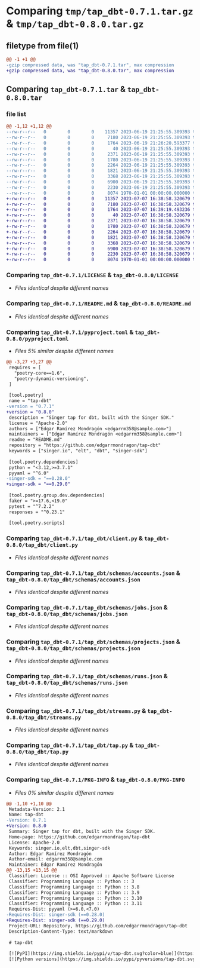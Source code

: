# Comparing `tmp/tap_dbt-0.7.1.tar.gz` & `tmp/tap_dbt-0.8.0.tar.gz`

## filetype from file(1)

```diff
@@ -1 +1 @@
-gzip compressed data, was "tap_dbt-0.7.1.tar", max compression
+gzip compressed data, was "tap_dbt-0.8.0.tar", max compression
```

## Comparing `tap_dbt-0.7.1.tar` & `tap_dbt-0.8.0.tar`

### file list

```diff
@@ -1,12 +1,12 @@
--rw-r--r--   0        0        0    11357 2023-06-19 21:25:55.309393 tap_dbt-0.7.1/LICENSE
--rw-r--r--   0        0        0     7180 2023-06-19 21:25:55.309393 tap_dbt-0.7.1/README.md
--rw-r--r--   0        0        0     1764 2023-06-19 21:26:20.593377 tap_dbt-0.7.1/pyproject.toml
--rw-r--r--   0        0        0       40 2023-06-19 21:25:55.309393 tap_dbt-0.7.1/tap_dbt/__init__.py
--rw-r--r--   0        0        0     2371 2023-06-19 21:25:55.309393 tap_dbt-0.7.1/tap_dbt/client.py
--rw-r--r--   0        0        0     1780 2023-06-19 21:25:55.309393 tap_dbt-0.7.1/tap_dbt/schemas/accounts.json
--rw-r--r--   0        0        0     2264 2023-06-19 21:25:55.309393 tap_dbt-0.7.1/tap_dbt/schemas/jobs.json
--rw-r--r--   0        0        0     1821 2023-06-19 21:25:55.309393 tap_dbt-0.7.1/tap_dbt/schemas/projects.json
--rw-r--r--   0        0        0     3368 2023-06-19 21:25:55.309393 tap_dbt-0.7.1/tap_dbt/schemas/runs.json
--rw-r--r--   0        0        0     6900 2023-06-19 21:25:55.309393 tap_dbt-0.7.1/tap_dbt/streams.py
--rw-r--r--   0        0        0     2230 2023-06-19 21:25:55.309393 tap_dbt-0.7.1/tap_dbt/tap.py
--rw-r--r--   0        0        0     8074 1970-01-01 00:00:00.000000 tap_dbt-0.7.1/PKG-INFO
+-rw-r--r--   0        0        0    11357 2023-07-07 16:38:58.320679 tap_dbt-0.8.0/LICENSE
+-rw-r--r--   0        0        0     7180 2023-07-07 16:38:58.320679 tap_dbt-0.8.0/README.md
+-rw-r--r--   0        0        0     1764 2023-07-07 16:39:19.493236 tap_dbt-0.8.0/pyproject.toml
+-rw-r--r--   0        0        0       40 2023-07-07 16:38:58.320679 tap_dbt-0.8.0/tap_dbt/__init__.py
+-rw-r--r--   0        0        0     2371 2023-07-07 16:38:58.320679 tap_dbt-0.8.0/tap_dbt/client.py
+-rw-r--r--   0        0        0     1780 2023-07-07 16:38:58.320679 tap_dbt-0.8.0/tap_dbt/schemas/accounts.json
+-rw-r--r--   0        0        0     2264 2023-07-07 16:38:58.320679 tap_dbt-0.8.0/tap_dbt/schemas/jobs.json
+-rw-r--r--   0        0        0     1821 2023-07-07 16:38:58.320679 tap_dbt-0.8.0/tap_dbt/schemas/projects.json
+-rw-r--r--   0        0        0     3368 2023-07-07 16:38:58.320679 tap_dbt-0.8.0/tap_dbt/schemas/runs.json
+-rw-r--r--   0        0        0     6900 2023-07-07 16:38:58.320679 tap_dbt-0.8.0/tap_dbt/streams.py
+-rw-r--r--   0        0        0     2230 2023-07-07 16:38:58.320679 tap_dbt-0.8.0/tap_dbt/tap.py
+-rw-r--r--   0        0        0     8074 1970-01-01 00:00:00.000000 tap_dbt-0.8.0/PKG-INFO
```

### Comparing `tap_dbt-0.7.1/LICENSE` & `tap_dbt-0.8.0/LICENSE`

 * *Files identical despite different names*

### Comparing `tap_dbt-0.7.1/README.md` & `tap_dbt-0.8.0/README.md`

 * *Files identical despite different names*

### Comparing `tap_dbt-0.7.1/pyproject.toml` & `tap_dbt-0.8.0/pyproject.toml`

 * *Files 5% similar despite different names*

```diff
@@ -3,27 +3,27 @@
 requires = [
   "poetry-core==1.6",
   "poetry-dynamic-versioning",
 ]
 
 [tool.poetry]
 name = "tap-dbt"
-version = "0.7.1"
+version = "0.8.0"
 description = "Singer tap for dbt, built with the Singer SDK."
 license = "Apache-2.0"
 authors = ["Edgar Ramírez Mondragón <edgarrm358@sample.com>"]
 maintainers = ["Edgar Ramírez Mondragón <edgarrm358@sample.com>"]
 readme = "README.md"
 repository = "https://github.com/edgarrmondragon/tap-dbt"
 keywords = ["singer.io", "elt", "dbt", "singer-sdk"]
 
 [tool.poetry.dependencies]
 python = "<3.12,>=3.7.1"
 pyyaml = "^6.0"
-singer-sdk = "==0.28.0"
+singer-sdk = "==0.29.0"
 
 [tool.poetry.group.dev.dependencies]
 faker = ">=17.6,<19.0"
 pytest = "^7.2.2"
 responses = "^0.23.1"
 
 [tool.poetry.scripts]
```

### Comparing `tap_dbt-0.7.1/tap_dbt/client.py` & `tap_dbt-0.8.0/tap_dbt/client.py`

 * *Files identical despite different names*

### Comparing `tap_dbt-0.7.1/tap_dbt/schemas/accounts.json` & `tap_dbt-0.8.0/tap_dbt/schemas/accounts.json`

 * *Files identical despite different names*

### Comparing `tap_dbt-0.7.1/tap_dbt/schemas/jobs.json` & `tap_dbt-0.8.0/tap_dbt/schemas/jobs.json`

 * *Files identical despite different names*

### Comparing `tap_dbt-0.7.1/tap_dbt/schemas/projects.json` & `tap_dbt-0.8.0/tap_dbt/schemas/projects.json`

 * *Files identical despite different names*

### Comparing `tap_dbt-0.7.1/tap_dbt/schemas/runs.json` & `tap_dbt-0.8.0/tap_dbt/schemas/runs.json`

 * *Files identical despite different names*

### Comparing `tap_dbt-0.7.1/tap_dbt/streams.py` & `tap_dbt-0.8.0/tap_dbt/streams.py`

 * *Files identical despite different names*

### Comparing `tap_dbt-0.7.1/tap_dbt/tap.py` & `tap_dbt-0.8.0/tap_dbt/tap.py`

 * *Files identical despite different names*

### Comparing `tap_dbt-0.7.1/PKG-INFO` & `tap_dbt-0.8.0/PKG-INFO`

 * *Files 0% similar despite different names*

```diff
@@ -1,10 +1,10 @@
 Metadata-Version: 2.1
 Name: tap-dbt
-Version: 0.7.1
+Version: 0.8.0
 Summary: Singer tap for dbt, built with the Singer SDK.
 Home-page: https://github.com/edgarrmondragon/tap-dbt
 License: Apache-2.0
 Keywords: singer.io,elt,dbt,singer-sdk
 Author: Edgar Ramírez Mondragón
 Author-email: edgarrm358@sample.com
 Maintainer: Edgar Ramírez Mondragón
@@ -13,15 +13,15 @@
 Classifier: License :: OSI Approved :: Apache Software License
 Classifier: Programming Language :: Python :: 3
 Classifier: Programming Language :: Python :: 3.8
 Classifier: Programming Language :: Python :: 3.9
 Classifier: Programming Language :: Python :: 3.10
 Classifier: Programming Language :: Python :: 3.11
 Requires-Dist: pyyaml (>=6.0,<7.0)
-Requires-Dist: singer-sdk (==0.28.0)
+Requires-Dist: singer-sdk (==0.29.0)
 Project-URL: Repository, https://github.com/edgarrmondragon/tap-dbt
 Description-Content-Type: text/markdown
 
 # tap-dbt
 
 [![PyPI](https://img.shields.io/pypi/v/tap-dbt.svg?color=blue)](https://pypi.org/project/tap-dbt/)
 [![Python versions](https://img.shields.io/pypi/pyversions/tap-dbt.svg)](https://pypi.org/project/tap-dbt/)
```

